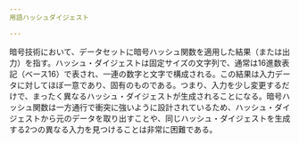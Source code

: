 ```yaml
---
用語ハッシュダイジェスト

---
```

暗号技術において、データセットに暗号ハッシュ関数を適用した結果（または出力）を指す。ハッシュ・ダイジェストは固定サイズの文字列で、通常は16進数表記（ベース16）で表され、一連の数字と文字で構成される。この結果は入力データに対してほぼ一意であり、固有のものである。つまり、入力を少し変更するだけで、まったく異なるハッシュ・ダイジェストが生成されることになる。暗号ハッシュ関数は一方通行で衝突に強いように設計されているため、ハッシュ・ダイジェストから元のデータを取り出すことや、同じハッシュ・ダイジェストを生成する2つの異なる入力を見つけることは非常に困難である。